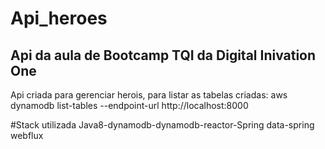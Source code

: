 # Api_heroes

## Api da aula de Bootcamp TQI da Digital Inivation One 
Api criada para gerenciar herois, para listar as tabelas criadas: aws dynamodb list-tables --endpoint-url http://localhost:8000

#Stack utilizada
Java8-dynamodb-dynamodb-reactor-Spring data-spring webflux





